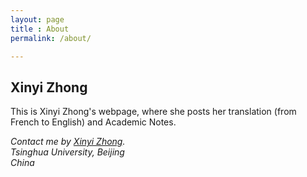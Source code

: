 ```yaml
---
layout: page
title : About
permalink: /about/

---
```

<h2> Xinyi Zhong </h2>
<p> This is Xinyi Zhong's webpage, where she posts her translation (from French to English) and Academic Notes. </p>

<address>
Contact me by <a href="mailto:zhongxy14@gmail.com"> Xinyi Zhong</a>.<br>
Tsinghua University, Beijing<br>
China
</address>

 